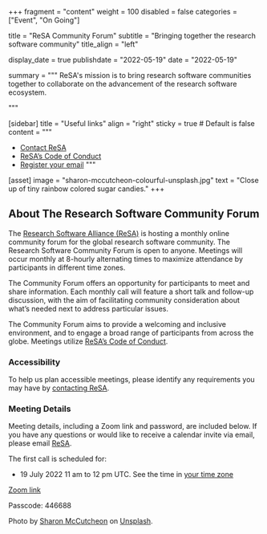 +++
fragment = "content"
weight = 100
disabled = false
categories = ["Event", "On Going"]

title = "ReSA Community Forum"
subtitle = "Bringing together the research software community"
title_align = "left"

display_date = true
publishdate = "2022-05-19"
date = "2022-05-19"


summary = """
ReSA's mission is to bring research software communities together to collaborate on the advancement of the research software ecosystem.

"""


[sidebar]
  title = "Useful links"
  align = "right"
  sticky = true # Default is false
  content = """
  * [Contact ReSA](../../contact/)
  * [ReSA’s Code of Conduct](../../code-of-conduct/)
  * [Register your email](https://forms.gle/ttsXNgWzqk12yiBk9)
  """

[asset]
  image = "sharon-mccutcheon-colourful-unsplash.jpg"
  text = "Close up of tiny rainbow colored sugar candies."
+++


## About The Research Software Community Forum

The [Research Software Alliance (ReSA)](https://www.researchsoft.org/) is hosting a monthly online community forum for the global research software community. The Research Software Community Forum is open to anyone. Meetings will occur monthly at 8-hourly alternating times to maximize attendance by participants in different time zones.

The Community Forum offers an opportunity for participants to meet and share information. Each monthly call will feature a short talk and follow-up discussion, with the aim of facilitating community consideration about what’s needed next to address particular issues.

The Community Forum aims to provide a welcoming and inclusive environment, and to engage a broad range of participants from across the globe. Meetings utilize [ReSA’s Code of Conduct](https://www.researchsoft.org/code-of-conduct/).

### Accessibility
To help us plan accessible meetings, please identify any requirements you may have by [contacting ReSA](https://www.researchsoft.org/contact/).

### Meeting Details
Meeting details, including a Zoom link and password, are included below. If you have any questions or would like to receive a calendar invite via email, please email [ReSA](https://www.researchsoft.org/contact/).

The first call is scheduled for:

* 19 July 2022 11 am to 12 pm UTC. See the time in [your time zone](https://www.timeanddate.com/worldclock/fixedtime.html?msg=Research+Software+Community+Forum&iso=20220719T11&p1=1440&ah=1 )

[Zoom link](https://us02web.zoom.us/j/2187873236?pwd=cXpmZXQzalhMcGlUN0J1bWUzdVM3QT09)

Passcode: 446688

Photo by <a href="https://unsplash.com/@sharonmccutcheon?utm_source=unsplash&utm_medium=referral&utm_content=creditCopyText">Sharon McCutcheon</a> on <a href="https://unsplash.com/s/photos/connected-dots?utm_source=unsplash&utm_medium=referral&utm_content=creditCopyText">Unsplash</a>.

